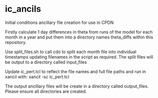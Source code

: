 # ic_ancils
Initial conditions ancillary file creation for use in CPDN

Firstly calculate 1 day differences in theta from runs of the model for each month in a year and put them into a directory names theta_diffs within this repository.

Use split_files.sh to call cdo to split each month file into individual timestamps updating filenames in the script as required. The split files will be output to a directory called input_files

Update ic_pert.tcl to reflect the file names and full file paths and run in xancil with:
xancil -sc ic_pert.tcl

The output ancillary files will be create in a directory called output_files.  Please ensure all directories are created.
